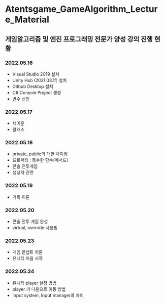# Atentsgame_GameAlgorithm_Lecture_Material

## 게임알고리즘 및 엔진 프로그래밍 전문가 양성 강의 진행 현황

### 2022.05.16
- Visual Studio 2019 설치
- Unity Hub (2021.03.1f) 설치
- Github Desktop 설치
- C# Console Project 생성
- 변수 선언

### 2022.05.17
- 제어문
- 클래스

### 2022.05.18
- private, public의 대한 차이점
- 프로퍼티 : 특수한 함수(메서드)
- 콘솔 전투게임
- 생성자 관련 

### 2022.05.19
- 기획 이론

### 2022.05.20
- 콘솔 전투 게임 완성
- virtual, override 사용법

### 2022.05.23
- 게임 콘셉트 이론
- 유니티 처음 시작

### 2022.05.24
- 유니티 player 설정 방법
- player 키 다운으로 이동 방법
- Input system, Input manager의 차이